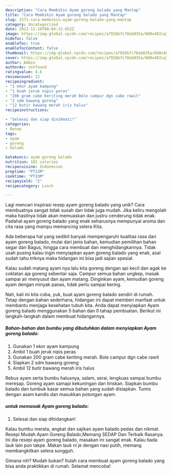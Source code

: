 ```yaml
---
description: "Cara Membikin Ayam goreng balado yang Mantap"
title: "Cara Membikin Ayam goreng balado yang Mantap"
slug: 1571-cara-membikin-ayam-goreng-balado-yang-mantap
category: Uncategorized
date: 2022-11-16T08:04:13.652Z
image: https://img-global.cpcdn.com/recipes/a792bb7c78ab835a/680x482cq70/ayam-goreng-balado-foto-resep-utama.jpg
hideToc: false
enableToc: true
enableTocContent: false
thumbnail: https://img-global.cpcdn.com/recipes/a792bb7c78ab835a/680x482cq70/ayam-goreng-balado-foto-resep-utama.jpg
cover: https://img-global.cpcdn.com/recipes/a792bb7c78ab835a/680x482cq70/ayam-goreng-balado-foto-resep-utama.jpg
author: Admin
authorAv: notfound
ratingvalue: 4.6
reviewcount: 12
recipeingredient:
- "1 ekor ayam kampung"
- "1 buah jeruk nipis peras"
- "200 gram cabe keriting merah Bole campur dgn cabe rawit"
- "2 sdm bawang goreng"
- "12 butir bawang merah iris halus"
recipeinstructions:

- "Selesai dan siap dinikmati!"
categories:
- Resep
tags:
- ayam
- goreng
- balado

katakunci: ayam goreng balado 
nutrition: 101 calories
recipecuisine: Indonesian
preptime: "PT12M"
cooktime: "PT33M"
recipeyield: "2"
recipecategory: Lunch

---
```





Lagi mencari inspirasi resep ayam goreng balado yang unik? Cara membuatnya sangat tidak susah dan tidak juga mudah. Jika keliru mengolah maka hasilnya tidak akan memuaskan dan justru cenderung tidak enak. Padahal ayam goreng balado yang enak seharusnya mempunyai aroma dan cita rasa yang mampu memancing selera Kita.





Ada beberapa hal yang sedikit banyak mempengaruhi kualitas rasa dari ayam goreng balado, mulai dari jenis bahan, kemudian pemilihan bahan segar dan Bagus, hingga cara membuat dan menghidangkannya. Tidak usah pusing kalau ingin menyiapkan ayam goreng balado yang enak,      asal sudah tahu triknya maka hidangan ini bisa jadi sajian spesial.














Kalau sudah matang ayam nya lalu kita goreng dengan api kecil dan agak ke coklatan aja goreng sebentar saja. Campur semua bahan ungkep, masak sampai air menyusut dan ayam matang. Dinginkan ayam, kemudian goreng ayam dengan minyak panas, tidak perlu sampai kering.






Nah, kali ini kita coba, yuk, buat ayam goreng balado sendiri di rumah. Tetap dengan bahan sederhana, hidangan ini dapat memberi manfaat untuk membantu menjaga kesehatan tubuh kita. Anda dapat menyiapkan Ayam goreng balado menggunakan 5 bahan dan 0 tahap pembuatan. Berikut ini langkah-langkah dalam membuat hidangannya.

<!--inarticleads1-->

##### Bahan-bahan dan bumbu yang dibutuhkan dalam menyiapkan Ayam goreng balado:

1. Gunakan 1 ekor ayam kampung
1. Ambil 1 buah jeruk nipis peras
1. Gunakan 200 gram cabe keriting merah. Bole campur dgn cabe rawit
1. Siapkan 2 sdm bawang goreng
1. Ambil 12 butir bawang merah iris halus


Rebus ayam serta bumbu halusnya, salam, serai, lengkuas sampai bumbu meresap. Goreng ayam samapi kekuningan dan tiriskan. Siapkan bumbu balado dan tumbuk kasar semua bahan yang sudah disiapkan. Tumis dengan asam kandis dan masukkan potongan ayam. 

<!--inarticleads2-->

#####  untuk memasak Ayam goreng balado:


1. Selesai dan siap dihidangkan!

Kalau bumbu merata, angkat dan sajikan ayam balado pedas dan nikmat. Resepi Mudah Ayam Goreng Balado,Memang SEDAP Dan Terbaik Rasanya. Ini dia resepi ayam goreng balado, masakan ini sangat enak. Kalau tiada lauk lain pun takpe. Makan lauk ni je dengan nasi putih, memang membangkitkan selera sungguh. 

Gimana nih? Mudah bukan? Itulah cara membuat ayam goreng balado yang bisa anda praktikkan di rumah. Selamat mencoba!

